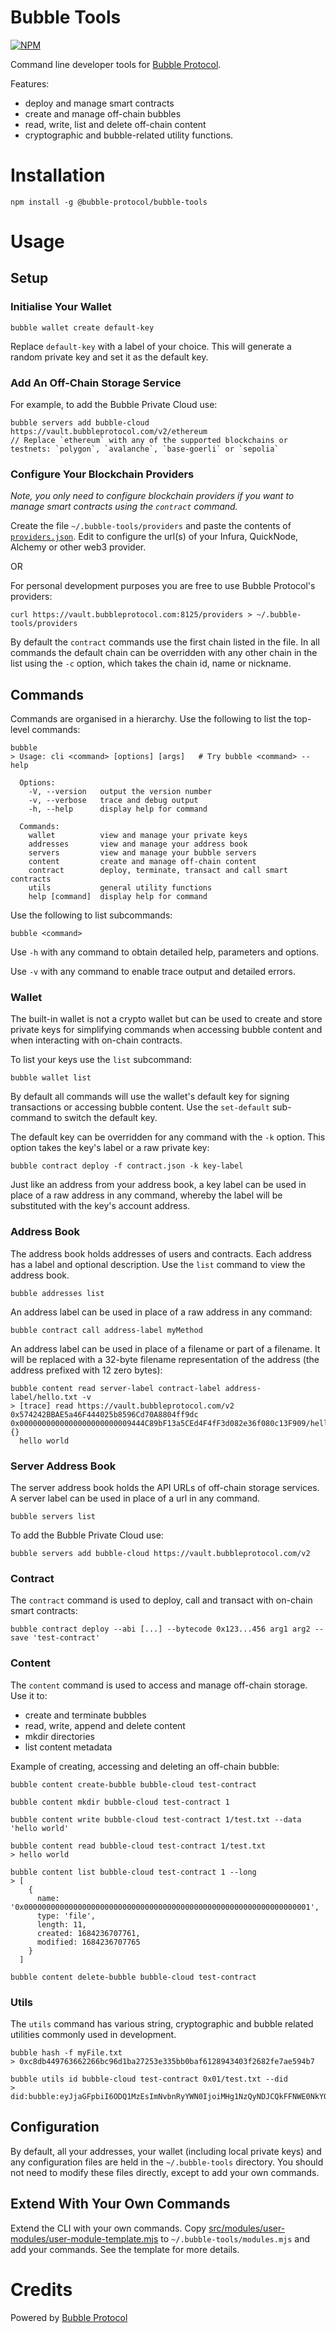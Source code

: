 # Bubble Tools

[![NPM](https://img.shields.io/npm/v/@bubble-protocol/bubble-tools)](https://www.npmjs.org/package/@bubble-protocol/bubble-tools)

Command line developer tools for [Bubble Protocol](https://github.com/Bubble-Protocol/bubble-sdk).

Features: 
* deploy and manage smart contracts
* create and manage off-chain bubbles
* read, write, list and delete off-chain content
* cryptographic and bubble-related utility functions.  

# Installation

```
npm install -g @bubble-protocol/bubble-tools
```

# Usage

## Setup

### Initialise Your Wallet

```
bubble wallet create default-key
```
Replace `default-key` with a label of your choice.  This will generate a random private key and set it as the default key.

### Add An Off-Chain Storage Service

For example, to add the Bubble Private Cloud use:

```
bubble servers add bubble-cloud https://vault.bubbleprotocol.com/v2/ethereum
// Replace `ethereum` with any of the supported blockchains or testnets: `polygon`, `avalanche`, `base-goerli` or `sepolia`
```

### Configure Your Blockchain Providers

*Note, you only need to configure blockchain providers if you want to manage smart contracts using the `contract` command.*

Create the file `~/.bubble-tools/providers` and paste the contents of [`providers.json`](./providers.json).  Edit to configure the url(s) of your Infura, QuickNode, Alchemy or other web3 provider.

OR

For personal development purposes you are free to use Bubble Protocol's providers:

```
curl https://vault.bubbleprotocol.com:8125/providers > ~/.bubble-tools/providers
```

By default the `contract` commands use the first chain listed in the file.  In all commands the default chain can be overridden with any other chain in the list using the `-c` option, which takes the chain id, name or nickname.
## Commands

Commands are organised in a hierarchy.  Use the following to list the top-level commands:
```
bubble
> Usage: cli <command> [options] [args]   # Try bubble <command> --help

  Options:
    -V, --version   output the version number
    -v, --verbose   trace and debug output
    -h, --help      display help for command

  Commands:
    wallet          view and manage your private keys
    addresses       view and manage your address book
    servers         view and manage your bubble servers
    content         create and manage off-chain content
    contract        deploy, terminate, transact and call smart contracts
    utils           general utility functions
    help [command]  display help for command
```

Use the following to list subcommands:

```
bubble <command>
```

Use `-h` with any command to obtain detailed help, parameters and options.

Use `-v` with any command to enable trace output and detailed errors.

### Wallet

The built-in wallet is not a crypto wallet but can be used to create and store private keys for simplifying commands when accessing bubble content and when interacting with on-chain contracts.

To list your keys use the `list` subcommand:
```
bubble wallet list
```

By default all commands will use the wallet's default key for signing transactions or accessing bubble content.  Use the `set-default` sub-command to switch the default key.

The default key can be overridden for any command with the `-k` option.  This option takes the key's label or a raw private key:
```
bubble contract deploy -f contract.json -k key-label
```

Just like an address from your address book, a key label can be used in place of a raw address in any command, whereby the label will be substituted with the key's account address.
 
### Address Book

The address book holds addresses of users and contracts.  Each address has a label and optional description.  Use the `list` command to view the address book.
```
bubble addresses list
```

An address label can be used in place of a raw address in any command:
```
bubble contract call address-label myMethod
``` 

An address label can be used in place of a filename or part of a filename.  It will be replaced with a 32-byte filename representation of the address (the address prefixed with 12 zero bytes):
```
bubble content read server-label contract-label address-label/hello.txt -v
> [trace] read https://vault.bubbleprotocol.com/v2 0x574242BBAE5a46F444025b8596Cd70A8804ff9dc 0x0000000000000000000000009444C89bF13a5CEd4F4fF3d082e36f080c13F909/hello.txt {}
  hello world
```

### Server Address Book

The server address book holds the API URLs of off-chain storage services.  A server label can be used in place of a url in any command.
```
bubble servers list
```

To add the Bubble Private Cloud use:

```
bubble servers add bubble-cloud https://vault.bubbleprotocol.com/v2
```

### Contract

The `contract` command is used to deploy, call and transact with on-chain smart contracts:
```
bubble contract deploy --abi [...] --bytecode 0x123...456 arg1 arg2 --save 'test-contract'
```

### Content

The `content` command is used to access and manage off-chain storage.  Use it to:
* create and terminate bubbles
* read, write, append and delete content
* mkdir directories
* list content metadata

Example of creating, accessing and deleting an off-chain bubble:
```
bubble content create-bubble bubble-cloud test-contract

bubble content mkdir bubble-cloud test-contract 1

bubble content write bubble-cloud test-contract 1/test.txt --data 'hello world'

bubble content read bubble-cloud test-contract 1/test.txt
> hello world

bubble content list bubble-cloud test-contract 1 --long
> [
    {
      name: '0x0000000000000000000000000000000000000000000000000000000000000001',
      type: 'file',
      length: 11,
      created: 1684236707761,
      modified: 1684236707765
    }
  ]

bubble content delete-bubble bubble-cloud test-contract
```

### Utils

The `utils` command has various string, cryptographic and bubble related utilities commonly used in development.

```
bubble hash -f myFile.txt
> 0xc8db449763662266bc96d1ba27253e335bb0baf6128943403f2682fe7ae594b7
```

```
bubble utils id bubble-cloud test-contract 0x01/test.txt --did
> did:bubble:eyJjaGFpbiI6ODQ1MzEsImNvbnRyYWN0IjoiMHg1NzQyNDJCQkFFNWE0NkY0NDQwMjViODU5NkNkNzBBODgwNGZmOWRjIiwicHJvdmlkZXIiOiJodHRwczovL3ZhdWx0LmJ1YmJsZXByb3RvY29sLmNvbS92MiIsImZpbGUiOiIweDAwMDAwMDAwMDAwMDAwMDAwMDAwMDAwMDAwMDAwMDAwMDAwMDAwMDAwMDAwMDAwMDAwMDAwMDAwMDAwMDAwMDEvdGVzdC50eHQifQ
```

## Configuration

By default, all your addresses, your wallet (including local private keys) and any configuration files are held in the `~/.bubble-tools` directory.  You should not need to modify these files directly, except to add your own commands.

## Extend With Your Own Commands

Extend the CLI with your own commands.  Copy [src/modules/user-modules/user-module-template.mjs](./src/modules/user-modules/user-module-template.mjs) to `~/.bubble-tools/modules.mjs` and add your commands.  See the template for more details.

# Credits

Powered by [Bubble Protocol](https://bubbleprotocol.com)
